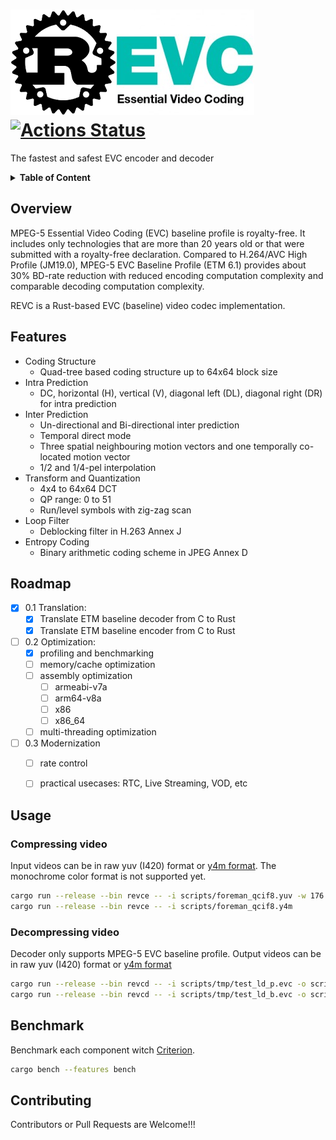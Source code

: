 # ![revc](doc/REVC.png) [![Actions Status](https://github.com/revcx/revc/workflows/revc/badge.svg?branch=master)](https://github.com/revcx/revc/actions) 

The fastest and safest EVC encoder and decoder

<details>
<summary><b>Table of Content</b></summary>

- [Overview](#overview)
- [Features](#features)
- [Roadmap](#roadmap)
- [Usage](#usage)
  - [Compressing video](#compressing-video)
  - [Decompressing video](#decompressing-video)
- [Contributing](#contributing)
</details>

## Overview
MPEG-5 Essential Video Coding (EVC) baseline profile is royalty-free. It includes only technologies that are more than 20 years old or that were submitted with a royalty-free declaration. 
Compared to H.264/AVC High Profile (JM19.0), MPEG-5 EVC Baseline Profile (ETM 6.1) provides about 30% BD-rate reduction with reduced encoding computation complexity and comparable decoding computation complexity.

REVC is a Rust-based EVC (baseline) video codec implementation.

## Features
* Coding Structure
  * Quad-tree based coding structure up to 64x64 block size
* Intra Prediction
  * DC, horizontal (H), vertical (V), diagonal left (DL), diagonal right (DR) for intra prediction
* Inter Prediction
  * Un-directional and Bi-directional inter prediction
  * Temporal direct mode
  * Three spatial neighbouring motion vectors and one temporally co-located motion vector
  * 1/2 and 1/4-pel interpolation
* Transform and Quantization
  * 4x4 to 64x64 DCT
  * QP range: 0 to 51
  * Run/level symbols with zig-zag scan
* Loop Filter
  * Deblocking filter in H.263 Annex J
* Entropy Coding
  * Binary arithmetic coding scheme in JPEG Annex D

## Roadmap
- [x] 0.1 Translation:
  - [x] Translate ETM baseline decoder from C to Rust
  - [x] Translate ETM baseline encoder from C to Rust		 
- [ ] 0.2 Optimization:
  - [x] profiling and benchmarking
  - [ ] memory/cache optimization
  - [ ] assembly optimization
    - [ ] armeabi-v7a
    - [ ] arm64-v8a
    - [ ] x86
    - [ ] x86_64  
  - [ ] multi-threading optimization
- [ ] 0.3 Modernization
  - [ ] rate control
  - [ ] practical usecases: RTC, Live Streaming, VOD, etc


## Usage
### Compressing video
Input videos can be in raw yuv (I420) format or [y4m format](https://wiki.multimedia.cx/index.php/YUV4MPEG2). The monochrome color format is not supported yet.

```sh
cargo run --release --bin revce -- -i scripts/foreman_qcif8.yuv -w 176 -h 144 -z 30 -f 8 -q 27 -r scripts/tmp/rec.yuv --keyint 8 --ref_pic_gap_length 8 --skip 0 --disable_dbf --inter_slice_type 1 -o scripts/tmp/test_ld_p.evc -v
cargo run --release --bin revce -- -i scripts/foreman_qcif8.y4m                     -f 8 -q 27 -r scripts/tmp/rec.y4m --keyint 8 --ref_pic_gap_length 8 --skip 0               --inter_slice_type 0 -o scripts/tmp/test_ld_b.evc -v
```

### Decompressing video
Decoder only supports MPEG-5 EVC baseline profile. Output videos can be in raw yuv (I420) format or [y4m format](https://wiki.multimedia.cx/index.php/YUV4MPEG2)

```sh
cargo run --release --bin revcd -- -i scripts/tmp/test_ld_p.evc -o scripts/tmp/test.yuv -v
cargo run --release --bin revcd -- -i scripts/tmp/test_ld_b.evc -o scripts/tmp/test.y4m -v
```

## Benchmark
Benchmark each component witch [Criterion](https://bheisler.github.io/criterion.rs/book/index.html).

```sh
cargo bench --features bench
```

## Contributing
Contributors or Pull Requests are Welcome!!!
